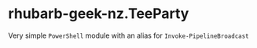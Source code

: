 # rhubarb-geek-nz.TeeParty

Very simple `PowerShell` module with an alias for `Invoke-PipelineBroadcast`
